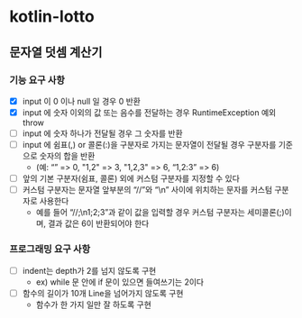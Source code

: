 # kotlin-lotto

## 문자열 덧셈 계산기
### 기능 요구 사항
- [x] input 이 0 이나 null 일 경우 0 반환
- [x] input 에 숫자 이외의 값 또는 음수를 전달하는 경우 RuntimeException 예외 throw
- [ ] input 에 숫자 하나가 전달될 경우 그 숫자를 반환
- [ ] input 에 쉼표(,) or 콜론(:)을 구분자로 가지는 문자열이 전달될 경우 구분자를 기준으로 숫자의 합을 반환
  - (예: “” => 0, "1,2" => 3, "1,2,3" => 6, “1,2:3” => 6)
- [ ] 앞의 기본 구분자(쉼표, 콜론) 외에 커스텀 구분자를 지정할 수 있다
- [ ] 커스텀 구분자는 문자열 앞부분의 “//”와 “\n” 사이에 위치하는 문자를 커스텀 구분자로 사용한다
  - 예를 들어 “//;\n1;2;3”과 같이 값을 입력할 경우 커스텀 구분자는 세미콜론(;)이며, 결과 값은 6이 반환되어야 한다

### 프로그래밍 요구 사항
- [ ] indent는 depth가 2를 넘지 않도록 구현
  - ex) while 문 안에 if 문이 있으면 들여쓰기는 2이다
- [ ] 함수의 길이가 10개 Line을 넘어가지 않도록 구현
  - 함수가 한 가지 일만 잘 하도록 구현
